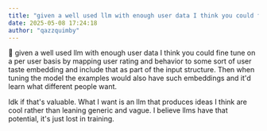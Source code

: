```yaml
---
title: "given a well used llm with enough user data I think you could fine tune"
date: 2025-05-08 17:24:18
author: "qazzquimby"
---
```


💭 given a well used llm with enough user data I think you could fine tune on a per user basis by mapping user rating and behavior to some sort of user taste embedding and include that as part of the input structure. Then when tuning the model the examples would also have such embeddings and it'd learn what different people want.

Idk if that's valuable. What I want is an llm that produces ideas I think are cool rather than leaning generic and vague. I believe llms have that potential, it's just lost in training.